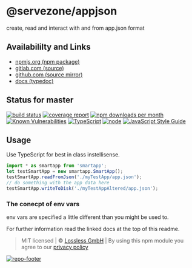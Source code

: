 # @servezone/appjson
create, read and interact with and from app.json format

## Availabililty and Links
* [npmjs.org (npm package)](https://www.npmjs.com/package/@servezone/appjson)
* [gitlab.com (source)](https://gitlab.com/servezone/appjson)
* [github.com (source mirror)](https://github.com/servezone/appjson)
* [docs (typedoc)](https://servezone.gitlab.io/appjson/)

## Status for master
[![build status](https://gitlab.com/servezone/appjson/badges/master/build.svg)](https://gitlab.com/servezone/appjson/commits/master)
[![coverage report](https://gitlab.com/servezone/appjson/badges/master/coverage.svg)](https://gitlab.com/servezone/appjson/commits/master)
[![npm downloads per month](https://img.shields.io/npm/dm/@servezone/appjson.svg)](https://www.npmjs.com/package/@servezone/appjson)
[![Known Vulnerabilities](https://snyk.io/test/npm/@servezone/appjson/badge.svg)](https://snyk.io/test/npm/@servezone/appjson)
[![TypeScript](https://img.shields.io/badge/TypeScript->=%203.x-blue.svg)](https://nodejs.org/dist/latest-v10.x/docs/api/)
[![node](https://img.shields.io/badge/node->=%2010.x.x-blue.svg)](https://nodejs.org/dist/latest-v10.x/docs/api/)
[![JavaScript Style Guide](https://img.shields.io/badge/code%20style-prettier-ff69b4.svg)](https://prettier.io/)

## Usage

Use TypeScript for best in class instellisense.

```javascript
import * as smartapp from 'smartapp';
let testSmartApp = new smartapp.SmartApp();
testSmartApp.readFromJson('./myTestApp/app.json');
// do something with the app data here
testSmartApp.writeToDisk('./myTestAppAltered/app.json');
```

### The conecpt of env vars

env vars are specified a little different than you might be used to.

For further information read the linked docs at the top of this readme.

> MIT licensed | **&copy;** [Lossless GmbH](https://lossless.gmbh)
| By using this npm module you agree to our [privacy policy](https://lossless.gmbH/privacy.html)

[![repo-footer](https://servezone.gitlab.io/assets/repo-footer.svg)](https://maintainedby.lossless.com)
